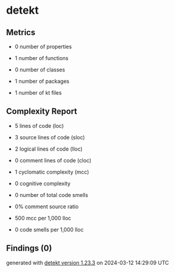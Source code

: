 # detekt

## Metrics

* 0 number of properties

* 1 number of functions

* 0 number of classes

* 1 number of packages

* 1 number of kt files

## Complexity Report

* 5 lines of code (loc)

* 3 source lines of code (sloc)

* 2 logical lines of code (lloc)

* 0 comment lines of code (cloc)

* 1 cyclomatic complexity (mcc)

* 0 cognitive complexity

* 0 number of total code smells

* 0% comment source ratio

* 500 mcc per 1,000 lloc

* 0 code smells per 1,000 lloc

## Findings (0)

generated with [detekt version 1.23.3](https://detekt.dev/) on 2024-03-12 14:29:09 UTC

